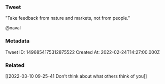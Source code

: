 ### Tweet
"Take feedback from nature and markets, not from people."

@naval

### Metadata
Tweet ID: 1496854175312875522
Created At: 2022-02-24T14:27:00.000Z

### Related
[[2022-03-10 09-25-41 Don't think about what others think of you]]

